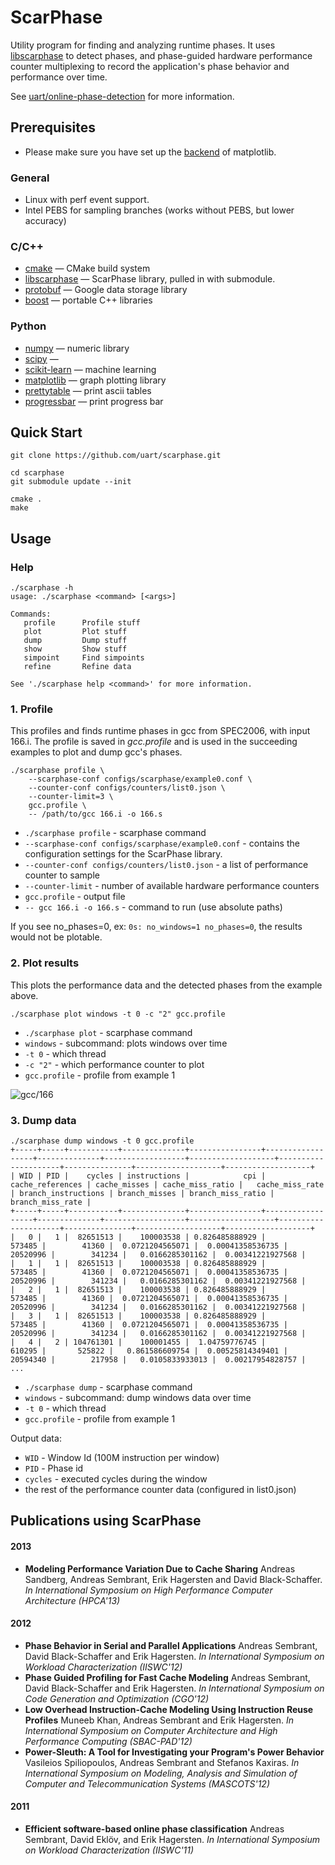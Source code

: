 # ScarPhase


Utility program for finding and analyzing runtime phases. It uses [libscarphase][] to detect phases, and phase-guided hardware performance counter multiplexing to record the application's phase behavior and performance over time.

See [uart/online-phase-detection][] for more information.

## Prerequisites
* Please make sure you have set up the [backend](http://matplotlib.org/users/customizing.html#customizing-matplotlib) of matplotlib.

### General

* Linux with perf event support.
* Intel PEBS for sampling branches (works without PEBS, but lower accuracy)

### C/C++

* [cmake][] — CMake build system
* [libscarphase][] — ScarPhase library, pulled in with submodule.
* [protobuf][] — Google data storage library
* [boost][] — portable C++ libraries

### Python

* [numpy][] — numeric library
* [scipy][] — 
* [scikit-learn][] — machine learning
* [matplotlib][] — graph plotting library
* [prettytable][] — print ascii tables
* [progressbar][] — print progress bar

## Quick Start

    git clone https://github.com/uart/scarphase.git
    
    cd scarphase
    git submodule update --init

    cmake .
    make

## Usage

### Help

    ./scarphase -h
    usage: ./scarphase <command> [<args>]

    Commands:
       profile      Profile stuff
       plot         Plot stuff
       dump         Dump stuff
       show         Show stuff
       simpoint     Find simpoints
       refine       Refine data

    See './scarphase help <command>' for more information.

### 1. Profile  

This profiles and finds runtime phases in gcc from SPEC2006, with input 166.i. The profile is saved in *gcc.profile* and is used in the succeeding examples to plot and dump gcc's phases.

    ./scarphase profile \
        --scarphase-conf configs/scarphase/example0.conf \
        --counter-conf configs/counters/list0.json \
        --counter-limit=3 \
        gcc.profile \
        -- /path/to/gcc 166.i -o 166.s

* `./scarphase profile` - scarphase command
* `--scarphase-conf configs/scarphase/example0.conf` - contains the configuration settings for the ScarPhase library.
* `--counter-conf configs/counters/list0.json` - a list of performance counter to sample
* `--counter-limit` - number of available hardware performance counters
* `gcc.profile` - output file
* `-- gcc 166.i -o 166.s` - command to run (use absolute paths)

If you see no\_phases=0, ex: `0s: no_windows=1 no_phases=0`, the results would not be plotable.

### 2. Plot results

This plots the performance data and the detected phases from the example above.

    ./scarphase plot windows -t 0 -c "2" gcc.profile

* `./scarphase plot` - scarphase command
* `windows` - subcommand: plots windows over time
* `-t 0` - which thread
* `-c "2"` - which performance counter to plot
* `gcc.profile` - profile from example 1

![gcc/166](http://www.it.uu.se/research/group/uart/measurement/online_phase_detection/gcc-screenshot.png "gcc/166 screenshot")

### 3. Dump data

    ./scarphase dump windows -t 0 gcc.profile
    +-----+-----+-----------+--------------+----------------+------------------+--------------+------------------+-------------------+---------------------+---------------+-------------------+-------------------+
    | WID | PID |    cycles | instructions |            cpi | cache_references | cache_misses | cache_miss_ratio |   cache_miss_rate | branch_instructions | branch_misses | branch_miss_ratio |  branch_miss_rate |
    +-----+-----+-----------+--------------+----------------+------------------+--------------+------------------+-------------------+---------------------+---------------+-------------------+-------------------+
    |   0 |   1 |  82651513 |    100003538 | 0.826485888929 |           573485 |        41360 |  0.0721204565071 |  0.00041358536735 |            20520996 |        341234 |   0.0166285301162 |  0.00341221927568 |
    |   1 |   1 |  82651513 |    100003538 | 0.826485888929 |           573485 |        41360 |  0.0721204565071 |  0.00041358536735 |            20520996 |        341234 |   0.0166285301162 |  0.00341221927568 |
    |   2 |   1 |  82651513 |    100003538 | 0.826485888929 |           573485 |        41360 |  0.0721204565071 |  0.00041358536735 |            20520996 |        341234 |   0.0166285301162 |  0.00341221927568 |
    |   3 |   1 |  82651513 |    100003538 | 0.826485888929 |           573485 |        41360 |  0.0721204565071 |  0.00041358536735 |            20520996 |        341234 |   0.0166285301162 |  0.00341221927568 |
    |   4 |   2 | 104761301 |    100001455 |  1.04759776745 |           610295 |       525822 |   0.861586609754 |  0.00525814349401 |            20594340 |        217958 |   0.0105833933013 |  0.00217954828757 |
    ...
 
* `./scarphase dump` - scarphase command
* `windows` - subcommand: dump windows data over time
* `-t 0` - which thread
* `gcc.profile` - profile from example 1

Output data:
* `WID` - Window Id (100M instruction per window)
* `PID` - Phase id
* `cycles` - executed cycles during the window 
* the rest of the performance counter data (configured in list0.json)


## Publications using ScarPhase 

#### 2013
*    **Modeling Performance Variation Due to Cache Sharing** Andreas Sandberg, Andreas Sembrant, Erik Hagersten and David Black-Schaffer. *In International Symposium on High Performance Computer Architecture (HPCA'13)*

#### 2012
*    **Phase Behavior in Serial and Parallel Applications** Andreas Sembrant, David Black-Schaffer and Erik Hagersten. *In International Symposium on Workload Characterization (IISWC'12)*
*    **Phase Guided Profiling for Fast Cache Modeling** Andreas Sembrant, David Black-Schaffer and Erik Hagersten. *In International Symposium on Code Generation and Optimization (CGO'12)*
*    **Low Overhead Instruction-Cache Modeling Using Instruction Reuse Profiles** Muneeb Khan, Andreas Sembrant and Erik Hagersten. *In International Symposium on Computer Architecture and High Performance Computing (SBAC-PAD'12)*
*    **Power-Sleuth: A Tool for Investigating your Program's Power Behavior** Vasileios Spiliopoulos, Andreas Sembrant and Stefanos Kaxiras. *In International Symposium on Modeling, Analysis and Simulation of Computer and Telecommunication Systems (MASCOTS'12)*

#### 2011
*    **Efficient software-based online phase classification** Andreas Sembrant, David Eklöv, and Erik Hagersten. *In International Symposium on Workload Characterization (IISWC'11)*


[cmake]: http://www.cmake.org/
[libscarphase]: https://github.com/uart/libscarphase
[boost]: http://www.boost.org/
[protobuf]: https://code.google.com/p/protobuf/

[numpy]: http://www.numpy.org/
[scipy]: http://www.scipy.org/
[scikit-learn]: http://scikit-learn.org/stable/
[matplotlib]: http://matplotlib.org/

[prettytable]: https://code.google.com/p/prettytable/
[progressbar]: https://code.google.com/p/python-progressbar/

[uart]: http://www.it.uu.se/research/group/uart/
[uart/online-phase-detection]: http://www.it.uu.se/research/group/uart/measurement#online_phase_detection
